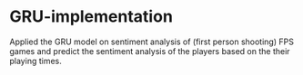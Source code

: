 # GRU-implementation
Applied the GRU model on sentiment analysis of (first person shooting) FPS games and predict the sentiment analysis of the players based on the their playing times.
